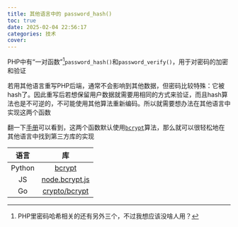 ```yaml
---
title: 其他语言中的 password_hash()
toc: true
date: 2025-02-04 22:56:17
categories: 技术
cover:
---
```


PHP中有“一对函数”[^1]`password_hash()`和`password_verify()`，用于对密码的加密和验证

[^1]: PHP里密码哈希相关的还有另外三个，不过我想应该没啥人用？

若用其他语言重写PHP后端，通常不会影响到其他数据，但密码比较特殊：它被hash了。因此重写后若想保留用户数据就需要用相同的方式来验证，而且hash算法也是不可逆的，不可能使用其他算法重新编码。所以就需要想办法在其他语言中实现这两个函数

<!-- more -->

翻一下[手册](https://www.php.net/manual/en/function.password-hash.php)可以看到，这两个函数默认使用[`bcrypt`](https://en.wikipedia.org/wiki/Bcrypt)算法，那么就可以很轻松地在其他语言中找到第三方库的实现

|语言|库|
|:-:|:-:|
|Python|[bcrypt](https://pypi.org/project/bcrypt/)|
|JS|[node.bcrypt.js](https://www.npmjs.com/package/bcrypt)|
|Go|[crypto/bcrypt](https://pkg.go.dev/golang.org/x/crypto/bcrypt)|
